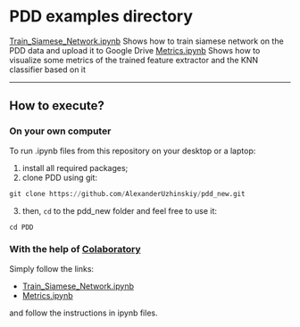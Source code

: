 # PDD examples directory

[Train_Siamese_Network.ipynb](https://github.com/Kaliostrogoblin/PDD/blob/master/examples/Train_Siamese_Network.ipynb) Shows how to train siamese network on the PDD data and upload it to Google Drive 
[Metrics.ipynb](https://github.com/Kaliostrogoblin/PDD/blob/master/examples/Metrics.ipynb) Shows how to visualize some metrics of the trained feature extractor and the KNN classifier based on it

---

## How to execute?

### On your own computer

To run .ipynb files from this repository on your desktop or a laptop:

1) install all required packages;
2) clone PDD using git: 

```Python
git clone https://github.com/AlexanderUzhinskiy/pdd_new.git
```

3) then, `cd` to the pdd_new folder and feel free to use it:

```
cd PDD
```

### With the help of [Colaboratory](https://colab.research.google.com) 

Simply follow the links:

- [Train_Siamese_Network.ipynb](https://colab.research.google.com/gist/AlexanderUzhinskiy/661f982a906ab05d1af9aec5ae2ddda2/copy-of-train-siamese-network.ipynb#scrollTo=lEQsOtGHSBmO)
- [Metrics.ipynb](https://colab.research.google.com/github/Kaliostrogoblin/PDD/blob/master/examples/Metrics.ipynb)

and follow the instructions in ipynb files.

